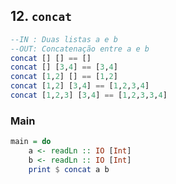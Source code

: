 ## 12. `concat`
```hs
--IN : Duas listas a e b
--OUT: Concatenação entre a e b
concat [] [] == []
concat [] [3,4] == [3,4]
concat [1,2] [] == [1,2]
concat [1,2] [3,4] == [1,2,3,4]
concat [1,2,3] [3,4] == [1,2,3,3,4]
```


<!--MAIN_BEGIN-->
### Main
```hs
main = do
    a <- readLn :: IO [Int]
    b <- readLn :: IO [Int]
    print $ concat a b

```
<!--MAIN_END-->
